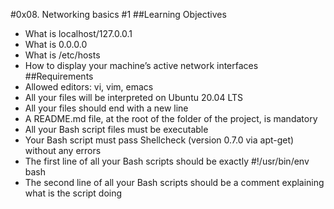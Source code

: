 #0x08. Networking basics #1
##Learning Objectives
- What is localhost/127.0.0.1
- What is 0.0.0.0
- What is /etc/hosts
- How to display your machine’s active network interfaces
##Requirements
- Allowed editors: vi, vim, emacs
- All your files will be interpreted on Ubuntu 20.04 LTS
- All your files should end with a new line
- A README.md file, at the root of the folder of the project, is mandatory
- All your Bash script files must be executable
- Your Bash script must pass Shellcheck (version 0.7.0 via apt-get) without any errors
- The first line of all your Bash scripts should be exactly #!/usr/bin/env bash
- The second line of all your Bash scripts should be a comment explaining what is the script doing
